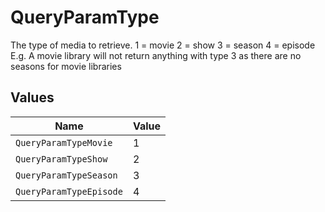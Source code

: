 # QueryParamType

The type of media to retrieve.
1 = movie
2 = show
3 = season
4 = episode
E.g. A movie library will not return anything with type 3 as there are no seasons for movie libraries



## Values

| Name                    | Value                   |
| ----------------------- | ----------------------- |
| `QueryParamTypeMovie`   | 1                       |
| `QueryParamTypeShow`    | 2                       |
| `QueryParamTypeSeason`  | 3                       |
| `QueryParamTypeEpisode` | 4                       |